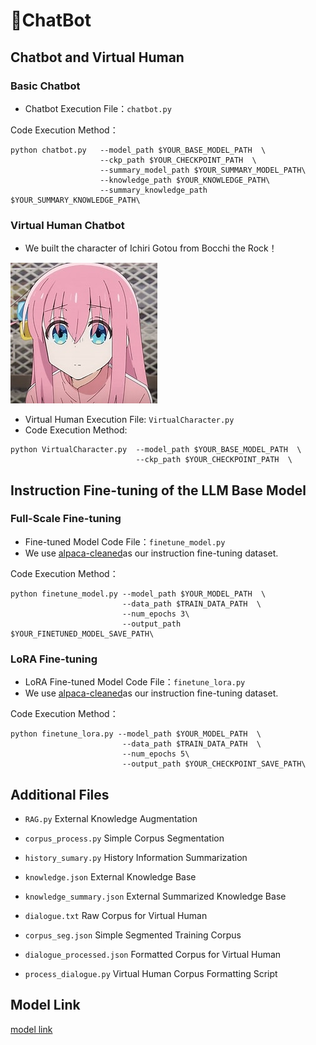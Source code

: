 # 🤖ChatBot

## Chatbot and Virtual Human
### Basic Chatbot
* Chatbot Execution File：`chatbot.py`

Code Execution Method：
```
python chatbot.py   --model_path $YOUR_BASE_MODEL_PATH  \
                    --ckp_path $YOUR_CHECKPOINT_PATH  \
                    --summary_model_path $YOUR_SUMMARY_MODEL_PATH\
                    --knowledge_path $YOUR_KNOWLEDGE_PATH\
                    --summary_knowledge_path $YOUR_SUMMARY_KNOWLEDGE_PATH\
```

### Virtual Human Chatbot
* We built the character of Ichiri Gotou from Bocchi the Rock！

![bocchi](/bocchi.jpg)


* Virtual Human Execution File: `VirtualCharacter.py`
* Code Execution Method:
```
python VirtualCharacter.py  --model_path $YOUR_BASE_MODEL_PATH  \
                            --ckp_path $YOUR_CHECKPOINT_PATH  \
```


## Instruction Fine-tuning of the LLM Base Model
### Full-Scale Fine-tuning
* Fine-tuned Model Code File：`finetune_model.py`
* We use [alpaca-cleaned](https://huggingface.co/datasets/yahma/alpaca-cleaned)as our instruction fine-tuning dataset.

Code Execution Method：
```
python finetune_model.py --model_path $YOUR_MODEL_PATH  \
                         --data_path $TRAIN_DATA_PATH  \
                         --num_epochs 3\
                         --output_path $YOUR_FINETUNED_MODEL_SAVE_PATH\
```



### LoRA Fine-tuning
* LoRA Fine-tuned Model Code File：`finetune_lora.py`
* We use [alpaca-cleaned](https://huggingface.co/datasets/yahma/alpaca-cleaned)as our instruction fine-tuning dataset.

Code Execution Method：
```
python finetune_lora.py --model_path $YOUR_MODEL_PATH  \
                         --data_path $TRAIN_DATA_PATH  \
                         --num_epochs 5\
                         --output_path $YOUR_CHECKPOINT_SAVE_PATH\
```


## Additional Files
* `RAG.py` External Knowledge Augmentation
* `corpus_process.py` Simple Corpus Segmentation
* `history_sumary.py` History Information Summarization
* `knowledge.json` External Knowledge Base
* `knowledge_summary.json` External Summarized Knowledge Base

* `dialogue.txt` Raw Corpus for Virtual Human
* `corpus_seg.json` Simple Segmented Training Corpus
* `dialogue_processed.json` Formatted Corpus for Virtual Human
* `process_dialogue.py` Virtual Human Corpus Formatting Script



## Model Link
[model link](https://jbox.sjtu.edu.cn/l/812Wce)

















